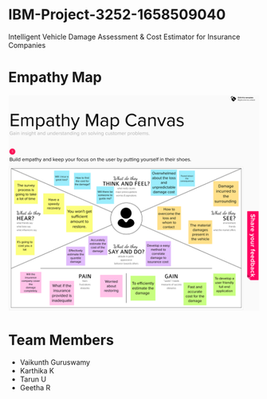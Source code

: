 # IBM-Project-3252-1658509040
Intelligent Vehicle Damage Assessment &amp; Cost Estimator for Insurance Companies


# Empathy Map
![Block_Diagram](https://github.com/IBM-EPBL/IBM-Project-3252-1658509040/blob/main/empathy%20map%20for%20Intelligent%20Vehicle%20Damage%20Assessment%20and%20Cost%20Estimator%20for%20Insurance%20Companies.png)



# Team Members
- Vaikunth Guruswamy
- Karthika K
- Tarun U
- Geetha R
